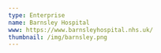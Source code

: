 ```yaml
---
type: Enterprise
name: Barnsley Hospital
www: https://www.barnsleyhospital.nhs.uk/
thumbnail: /img/barnsley.png
--- 
```

